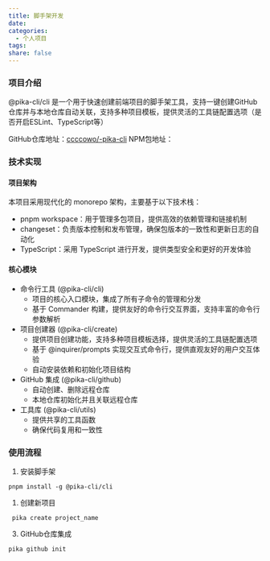 ```yaml
---
title: 脚手架开发
date: 
categories:
  - 个人项目
tags: 
share: false
---
```

### 项目介绍
@pika-cli/cli 是一个用于快速创建前端项目的脚手架工具，支持一键创建GitHub仓库并与本地仓库自动关联，支持多种项目模板，提供灵活的工具链配置选项（是否开启ESLint、TypeScript等）

GitHub仓库地址：[ccccowo/-pika-cli](https://github.com/ccccowo/-pika-cli)
NPM包地址：

### 技术实现

#### 项目架构

本项目采用现代化的 monorepo 架构，主要基于以下技术栈：
- pnpm workspace：用于管理多包项目，提供高效的依赖管理和链接机制
- changeset：负责版本控制和发布管理，确保包版本的一致性和更新日志的自动化
- TypeScript：采用 TypeScript 进行开发，提供类型安全和更好的开发体验
#### 核心模块
- 命令行工具 (@pika-cli/cli)
	- 项目的核心入口模块，集成了所有子命令的管理和分发
	- 基于 Commander 构建，提供友好的命令行交互界面，支持丰富的命令行参数解析
- 项目创建器 (@pika-cli/create)
	- 提供项目创建功能，支持多种项目模板选择，提供灵活的工具链配置选项
	- 基于 @inquirer/prompts 实现交互式命令行，提供直观友好的用户交互体验
	- 自动安装依赖和初始化项目结构
- GitHub 集成 (@pika-cli/github)
	- 自动创建、删除远程仓库
	- 本地仓库初始化并且关联远程仓库
- 工具库 (@pika-cli/utils)
	- 提供共享的工具函数
	- 确保代码复用和一致性

### 使用流程

 1. 安装脚手架
```
pnpm install -g @pika-cli/cli
```
 1. 创建新项目
```
 pika create project_name
```
 3. GitHub仓库集成
```
pika github init
```


